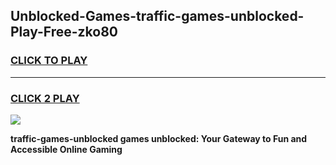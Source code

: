 
## Unblocked-Games-traffic-games-unblocked-Play-Free-zko80
<h3>
<a href="https://premium76.site?title=traffic-games-unblocked&ref=15A">CLICK TO PLAY</a></h3>
<hr>

<h3>
<a href="https://premium76.site?title=traffic-games-unblocked&ref=15A">CLICK 2 PLAY</a>
  
</h3>

<a href="https://premium76.site?title=traffic-games-unblocked&ref=15A"><img src="https://clearcache.store/games.png"></a>


**traffic-games-unblocked games unblocked: Your Gateway to Fun and Accessible Online Gaming**
